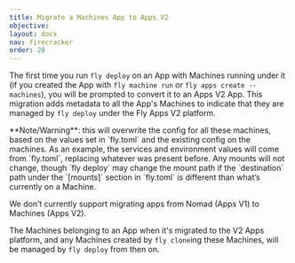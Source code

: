 ```yaml
---
title: Migrate a Machines App to Apps V2
objective: 
layout: docs
nav: firecracker
order: 20
---
```


The first time you run `fly deploy` on an App with Machines running under it (if you created the App with `fly machine run` or `fly apps create --machines`), you will be prompted to convert it to an Apps V2 App. This migration adds metadata to all the App's Machines to indicate that they are managed by `fly deploy` under the Fly Apps V2 platform.

<div class="callout">
**Note/Warning**: this will overwrite the config for all these machines, based on the values set in `fly.toml` and the existing config on the machines. As an example, the services and environment values will come from `fly.toml`, replacing whatever was present before. Any mounts will not change, though `fly deploy` may change the mount path if the `destination` path under the `[mounts]` section in `fly.toml` is different than what’s currently on a Machine.
</div>

We don’t currently support migrating apps from Nomad (Apps V1) to Machines (Apps V2).

The Machines belonging to an App when it's migrated to the V2 Apps platform, and any Machines created by `fly clone`ing these Machines, will be managed by `fly deploy` from then on.
